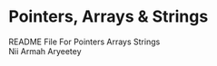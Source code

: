 <h1>Pointers, Arrays &amp; Strings</h1>
README File For Pointers Arrays Strings
<footer>
Nii Armah Aryeetey
</footer>
